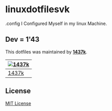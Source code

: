# linuxdotfilesvk
.config I Configured Myself in my linux Machine.

## Dev = 1'43
This dotfiles was maintained by [**1437k**](https://github.com/iamvk1437k).

[![1437k](https://github.com/iamvk1437k.png?size=100)](https://github.com/iamvk1437k) |
--- |
[1437k](https://github.com/iamvk1437k) |

## License

[MIT License](./LICENSE)
